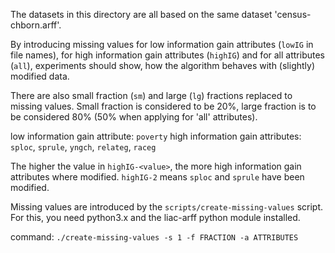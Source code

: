 The datasets in this directory are all based on the same dataset 'census-chborn.arff'.

By introducing missing values for low information gain attributes (`lowIG` in file names), for high information gain attributes (`highIG`) and for all attributes (`all`), experiments should show, how the algorithm behaves with (slightly) modified data.

There are also small fraction (`sm`) and large (`lg`) fractions replaced to missing values. Small fraction is considered to be 20%, large fraction is to be considered 80% (50% when applying for 'all' attributes).


low information gain attribute: `poverty`
high information gain attributes: `sploc`, `sprule`, `yngch`, `relateg`, `raceg`


The higher the value in `highIG-<value>`, the more high information gain attributes where modified. `highIG-2` means `sploc` and `sprule` have been modified.


Missing values are introduced by the `scripts/create-missing-values` script. For this, you need python3.x and the liac-arff python module installed.

command: `./create-missing-values -s 1 -f FRACTION -a ATTRIBUTES`

